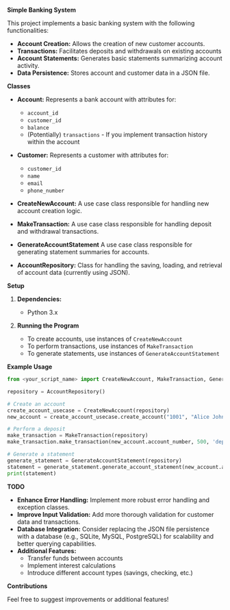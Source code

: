**Simple Banking System**

This project implements a basic banking system with the following functionalities:

*   **Account Creation:** Allows the creation of new customer accounts.
*   **Transactions:** Facilitates deposits and withdrawals on existing accounts
*   **Account Statements:** Generates basic statements summarizing account activity.
*   **Data Persistence:** Stores account and customer data in a JSON file.

**Classes**

*   **Account:** Represents a bank account with attributes for:
    *   `account_id` 
    *   `customer_id`
    *   `balance`
    *   (Potentially) `transactions` - If you implement transaction history within the account

*   **Customer:** Represents a customer with attributes for:
    *   `customer_id`
    *   `name`
    *   `email`
    *   `phone_number`

*   **CreateNewAccount:**  A use case class responsible for handling new account creation logic.

*   **MakeTransaction:**  A use case class responsible for handling deposit and withdrawal transactions.

*   **GenerateAccountStatement** A use case class responsible for generating statement summaries for accounts.

*   **AccountRepository:** Class for handling the saving, loading, and retrieval of account data (currently using JSON).

**Setup**

1.  **Dependencies:**
    *   Python 3.x 
    
2.  **Running the Program**
    *   To create accounts, use instances of `CreateNewAccount`
    *   To perform transactions, use instances of `MakeTransaction`
    *   To generate statements, use instances of  `GenerateAccountStatement`

**Example Usage**

```python
from <your_script_name> import CreateNewAccount, MakeTransaction, GenerateAccountStatement

repository = AccountRepository()  

# Create an account
create_account_usecase = CreateNewAccount(repository)
new_account = create_account_usecase.create_account("1001", "Alice Johnson", "alice@example.com", "555-1234")

# Perform a deposit
make_transaction = MakeTransaction(repository)
make_transaction.make_transaction(new_account.account_number, 500, 'deposit')

# Generate a statement
generate_statement = GenerateAccountStatement(repository)
statement = generate_statement.generate_account_statement(new_account.account_number)
print(statement)
```

**TODO**

*   **Enhance Error Handling:** Implement more robust error handling and exception classes.
*   **Improve Input Validation:** Add more thorough validation for customer data and transactions.
*   **Database Integration:**  Consider replacing the JSON file persistence with a database (e.g., SQLite, MySQL, PostgreSQL) for scalability and better querying capabilities.
*   **Additional Features:** 
    *   Transfer funds between accounts
    *   Implement interest calculations 
    *   Introduce different account types (savings, checking, etc.)

**Contributions**

Feel free to suggest improvements or additional features! 
